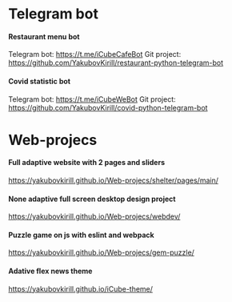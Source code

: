 # Telegram bot

#### Restaurant menu bot
Telegram bot: https://t.me/iCubeCafeBot
Git project: https://github.com/YakubovKirill/restaurant-python-telegram-bot

#### Covid statistic bot
Telegram bot: https://t.me/iCubeWeBot
Git project: https://github.com/YakubovKirill/covid-python-telegram-bot

# Web-projecs

#### Full adaptive website with 2 pages and sliders
https://yakubovkirill.github.io/Web-projecs/shelter/pages/main/

#### None adaptive full screen desktop design project
https://yakubovkirill.github.io/Web-projecs/webdev/

#### Puzzle game on js with eslint and webpack
https://yakubovkirill.github.io/Web-projecs/gem-puzzle/

#### Adative flex news theme
https://yakubovkirill.github.io/iCube-theme/
